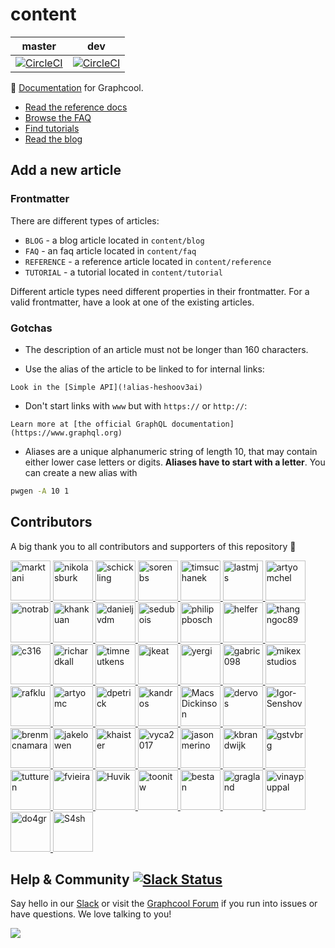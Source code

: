 # content


master | dev
--- | ---
[![CircleCI](https://circleci.com/gh/graphcool/content/tree/master.svg?style=svg)](https://circleci.com/gh/graphcool/content/tree/master) | [![CircleCI](https://circleci.com/gh/graphcool/content/tree/dev.svg?style=svg)](https://circleci.com/gh/graphcool/content/tree/dev)


:notebook: [Documentation](https://graph.cool/docs) for Graphcool.

* [Read the reference docs](https://graph.cool/docs/reference)
* [Browse the FAQ](https://graph.cool/docs/faq)
* [Find tutorials](https://graph.cool/docs/tutorials)
* [Read the blog](https://graph.cool/blog)

## Add a new article

### Frontmatter

There are different types of articles:

* `BLOG` - a blog article located in `content/blog`
* `FAQ` - an faq article located in `content/faq`
* `REFERENCE` - a reference article located in `content/reference`
* `TUTORIAL` - a tutorial located in `content/tutorial`

Different article types need different properties in their frontmatter. For a valid frontmatter, have a look at one of the existing articles.

### Gotchas

* The description of an article must not be longer than 160 characters.

* Use the alias of the article to be linked to for internal links:

```
Look in the [Simple API](!alias-heshoov3ai)
```

* Don't start links with `www` but with `https://` or `http://`:

```
Learn more at [the official GraphQL documentation](https://www.graphql.org)
```

* Aliases are a unique alphanumeric string of length 10, that may contain either lower case letters or digits. **Aliases have to start with a letter**. You can create a new alias with

```sh
pwgen -A 10 1
```

## Contributors

A big thank you to all contributors and supporters of this repository 💚 

<a href="https://github.com/marktani/" target="_blank">
  <img src="https://github.com/marktani.png?size=64" width="64" height="64" alt="marktani">
</a>
<a href="https://github.com/nikolasburk/" target="_blank">
  <img src="https://github.com/nikolasburk.png?size=64" width="64" height="64" alt="nikolasburk">
</a>
<a href="https://github.com/schickling/" target="_blank">
  <img src="https://github.com/schickling.png?size=64" width="64" height="64" alt="schickling">
</a>
<a href="https://github.com/sorenbs/" target="_blank">
  <img src="https://github.com/sorenbs.png?size=64" width="64" height="64" alt="sorenbs">
</a>
<a href="https://github.com/timsuchanek/" target="_blank">
  <img src="https://github.com/timsuchanek.png?size=64" width="64" height="64" alt="timsuchanek">
</a>
<a href="https://github.com/lastmjs/" target="_blank">
  <img src="https://github.com/lastmjs.png?size=64" width="64" height="64" alt="lastmjs">
</a>
<a href="https://github.com/artyomchel/" target="_blank">
  <img src="https://github.com/artyomchel.png?size=64" width="64" height="64" alt="artyomchel">
</a>
<a href="https://github.com/notrab/" target="_blank">
  <img src="https://github.com/notrab.png?size=64" width="64" height="64" alt="notrab">
</a>
<a href="https://github.com/khankuan/" target="_blank">
  <img src="https://github.com/khankuan.png?size=64" width="64" height="64" alt="khankuan">
</a>
<a href="https://github.com/danieljvdm/" target="_blank">
  <img src="https://github.com/danieljvdm.png?size=64" width="64" height="64" alt="danieljvdm">
</a>
<a href="https://github.com/sedubois/" target="_blank">
  <img src="https://github.com/sedubois.png?size=64" width="64" height="64" alt="sedubois">
</a>
<a href="https://github.com/philippbosch/" target="_blank">
  <img src="https://github.com/philippbosch.png?size=64" width="64" height="64" alt="philippbosch">
</a>
<a href="https://github.com/helfer/" target="_blank">
  <img src="https://github.com/helfer.png?size=64" width="64" height="64" alt="helfer">
</a>
<a href="https://github.com/thangngoc89/" target="_blank">
  <img src="https://github.com/thangngoc89.png?size=64" width="64" height="64" alt="thangngoc89">
</a>
<a href="https://github.com/c316/" target="_blank">
  <img src="https://github.com/c316.png?size=64" width="64" height="64" alt="c316">
</a>
<a href="https://github.com/richardkall/" target="_blank">
  <img src="https://github.com/richardkall.png?size=64" width="64" height="64" alt="richardkall">
</a>
<a href="https://github.com/timneutkens/" target="_blank">
  <img src="https://github.com/timneutkens.png?size=64" width="64" height="64" alt="timneutkens">
</a>
<a href="https://github.com/jkeat/" target="_blank">
  <img src="https://github.com/jkeat.png?size=64" width="64" height="64" alt="jkeat">
</a>
<a href="https://github.com/yergi/" target="_blank">
  <img src="https://github.com/yergi.png?size=64" width="64" height="64" alt="yergi">
</a>
<a href="https://github.com/gabric098/" target="_blank">
  <img src="https://github.com/gabric098.png?size=64" width="64" height="64" alt="gabric098">
</a>
<a href="https://github.com/mikexstudios/" target="_blank">
  <img src="https://github.com/mikexstudios.png?size=64" width="64" height="64" alt="mikexstudios">
</a>
<a href="https://github.com/rafklu/" target="_blank">
  <img src="https://github.com/rafklu.png?size=64" width="64" height="64" alt="rafklu">
</a>
<a href="https://github.com/artyomc/" target="_blank">
  <img src="https://github.com/artyomc.png?size=64" width="64" height="64" alt="artyomc">
</a>
<a href="https://github.com/dpetrick/" target="_blank">
  <img src="https://github.com/dpetrick.png?size=64" width="64" height="64" alt="dpetrick">
</a>
<a href="https://github.com/kandros/" target="_blank">
  <img src="https://github.com/kandros.png?size=64" width="64" height="64" alt="kandros">
</a>
<a href="https://github.com/MacsDickinson/" target="_blank">
  <img src="https://github.com/MacsDickinson.png?size=64" width="64" height="64" alt="MacsDickinson">
</a>
<a href="https://github.com/dervos/" target="_blank">
  <img src="https://github.com/dervos.png?size=64" width="64" height="64" alt="dervos">
</a>
<a href="https://github.com/Igor-Senshov/" target="_blank">
  <img src="https://github.com/Igor-Senshov.png?size=64" width="64" height="64" alt="Igor-Senshov">
</a>
<a href="https://github.com/brenmcnamara/" target="_blank">
  <img src="https://github.com/brenmcnamara.png?size=64" width="64" height="64" alt="brenmcnamara">
</a>
<a href="https://github.com/jakelowen/" target="_blank">
  <img src="https://github.com/jakelowen.png?size=64" width="64" height="64" alt="jakelowen">
</a>
<a href="https://github.com/khaister/" target="_blank">
  <img src="https://github.com/khaister.png?size=64" width="64" height="64" alt="khaister">
</a>
<a href="https://github.com/vyca2017/" target="_blank">
  <img src="https://github.com/vyca2017.png?size=64" width="64" height="64" alt="vyca2017">
</a>
<a href="https://github.com/jasonmerino/" target="_blank">
  <img src="https://github.com/jasonmerino.png?size=64" width="64" height="64" alt="jasonmerino">
</a>
<a href="https://github.com/kbrandwijk/" target="_blank">
  <img src="https://github.com/kbrandwijk.png?size=64" width="64" height="64" alt="kbrandwijk">
</a>
<a href="https://github.com/gstvbrg/" target="_blank">
  <img src="https://github.com/gstvbrg.png?size=64" width="64" height="64" alt="gstvbrg">
</a>
<a href="https://github.com/tutturen/" target="_blank">
  <img src="https://github.com/tutturen.png?size=64" width="64" height="64" alt="tutturen">
</a>
<a href="https://github.com/fvieira/" target="_blank">
  <img src="https://github.com/fvieira.png?size=64" width="64" height="64" alt="fvieira">
</a>
<a href="https://github.com/Huvik/" target="_blank">
  <img src="https://github.com/Huvik.png?size=64" width="64" height="64" alt="Huvik">
</a>
<a href="https://github.com/toonitw/" target="_blank">
  <img src="https://github.com/toonitw.png?size=64" width="64" height="64" alt="toonitw">
</a>
<a href="https://github.com/bestan/" target="_blank">
  <img src="https://github.com/bestan.png?size=64" width="64" height="64" alt="bestan">
</a>
<a href="https://github.com/gragland/" target="_blank">
  <img src="https://github.com/gragland.png?size=64" width="64" height="64" alt="gragland">
</a>
<a href="https://github.com/vinaypuppal/" target="_blank">
  <img src="https://github.com/vinaypuppal.png?size=64" width="64" height="64" alt="vinaypuppal">
</a>
<a href="https://github.com/do4gr/" target="_blank">
  <img src="https://github.com/do4gr.png?size=64" width="64" height="64" alt="do4gr">
</a>
<a href="https://github.com/S4sh/" target="_blank">
  <img src="https://github.com/S4sh.png?size=64" width="64" height="64" alt="S4sh">
</a>

## Help & Community [![Slack Status](https://slack.graph.cool/badge.svg)](https://slack.graph.cool)

Say hello in our [Slack](http://slack.graph.cool/) or visit the [Graphcool Forum](https://www.graph.cool/forum) if you run into issues or have questions. We love talking to you!

![](http://i.imgur.com/5RHR6Ku.png)
